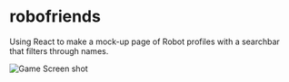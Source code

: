 # robofriends
Using React to make a mock-up page of Robot profiles with a searchbar that filters through names.

![Game Screen shot](https://raw.github.com/PaigeAndrews/robo-search/master/src\screenShot\shot.png "RoboSearch")

